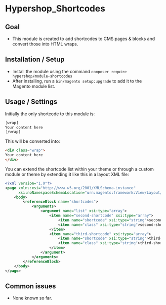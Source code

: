 # Hypershop_Shortcodes

## Goal
- This module is created to add shortcodes to CMS pages & blocks and convert those into HTML wraps.

## Installation / Setup
- Install the module using the command `composer require hypershop/module-shortcodes`
- After installing, run a `bin/magento setup:upgrade` to add it to the Magento module list.

## Usage / Settings
Initially the only shortcode to this module is:

```html
[wrap]
Your content here
[/wrap]
```

This will be converted into:

```html
<div class="wrap">
Your content here
</div>
```

You can extend the shortcode list within your theme or through a custom module or theme by extending it like this in a layout XML file:

```xml
<?xml version="1.0"?>
<page xmlns:xsi="http://www.w3.org/2001/XMLSchema-instance"
      xsi:noNamespaceSchemaLocation="urn:magento:framework:View/Layout/etc/page_configuration.xsd">
    <body>
        <referenceBlock name="shortcodes">
            <arguments>
                <argument name="list" xsi:type="array">
                    <item name="second-shortcode" xsi:type="array">
                        <item name="shortcode" xsi:type="string">second-shortcode</item>
                        <item name="class" xsi:type="string">second-shortcode-class</item>
                    </item>
                    <item name="third-shortcode" xsi:type="array">
                        <item name="shortcode" xsi:type="string">third-shortcode</item>
                        <item name="class" xsi:type="string">third-shortcode-class</item>
                    </item>
                </argument>
            </arguments>
        </referenceBlock>
    </body>
</page>
```

## Common issues
- None known so far.
